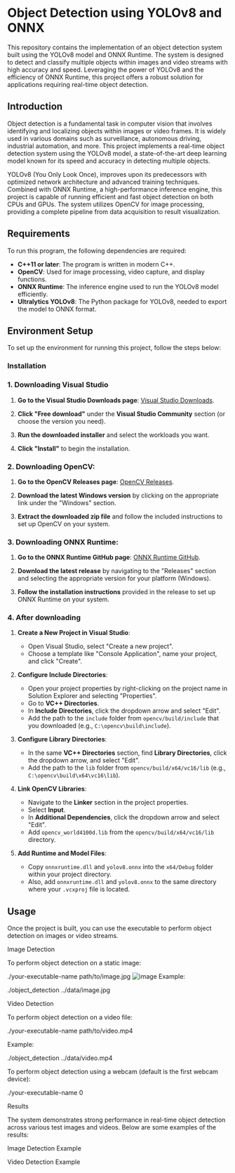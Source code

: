 # Object Detection using YOLOv8 and ONNX

This repository contains the implementation of an object detection system built using the YOLOv8 model and ONNX Runtime. The system is designed to detect and classify multiple objects within images and video streams with high accuracy and speed. Leveraging the power of YOLOv8 and the efficiency of ONNX Runtime, this project offers a robust solution for applications requiring real-time object detection.

## Introduction

Object detection is a fundamental task in computer vision that involves identifying and localizing objects within images or video frames. It is widely used in various domains such as surveillance, autonomous driving, industrial automation, and more. This project implements a real-time object detection system using the YOLOv8 model, a state-of-the-art deep learning model known for its speed and accuracy in detecting multiple objects.

YOLOv8 (You Only Look Once), improves upon its predecessors with optimized network architecture and advanced training techniques. Combined with ONNX Runtime, a high-performance inference engine, this project is capable of running efficient and fast object detection on both CPUs and GPUs. The system utilizes OpenCV for image processing, providing a complete pipeline from data acquisition to result visualization.

## Requirements

To run this program, the following dependencies are required:

- **C++11 or later**: The program is written in modern C++.
- **OpenCV**: Used for image processing, video capture, and display functions.
- **ONNX Runtime**: The inference engine used to run the YOLOv8 model efficiently.
- **Ultralytics YOLOv8**: The Python package for YOLOv8, needed to export the model to ONNX format.

## Environment Setup

To set up the environment for running this project, follow the steps below:

### Installation

### 1. Downloading Visual Studio

1. **Go to the Visual Studio Downloads page**: [Visual Studio Downloads](https://visualstudio.microsoft.com/downloads/).

2. **Click "Free download"** under the **Visual Studio Community** section (or choose the version you need).

3. **Run the downloaded installer** and select the workloads you want.

4. **Click "Install"** to begin the installation.

### 2. Downloading OpenCV:

1. **Go to the OpenCV Releases page**: [OpenCV Releases](https://opencv.org/releases/).

2. **Download the latest Windows version** by clicking on the appropriate link under the "Windows" section.

3. **Extract the downloaded zip file** and follow the included instructions to set up OpenCV on your system.

### 3. Downloading ONNX Runtime:

1. **Go to the ONNX Runtime GitHub page**: [ONNX Runtime GitHub](https://github.com/microsoft/onnxruntime).

2. **Download the latest release** by navigating to the "Releases" section and selecting the appropriate version for your platform (Windows).

3. **Follow the installation instructions** provided in the release to set up ONNX Runtime on your system.

### 4. After downloading

1. **Create a New Project in Visual Studio**:
   - Open Visual Studio, select "Create a new project".
   - Choose a template like "Console Application", name your project, and click "Create".

2. **Configure Include Directories**:
   - Open your project properties by right-clicking on the project name in Solution Explorer and selecting "Properties".
   - Go to **VC++ Directories**.
   - In **Include Directories**, click the dropdown arrow and select "Edit".
   - Add the path to the `include` folder from `opencv/build/include` that you downloaded (e.g., `C:\opencv\build\include`).

3. **Configure Library Directories**:
   - In the same **VC++ Directories** section, find **Library Directories**, click the dropdown arrow, and select "Edit".
   - Add the path to the `lib` folder from `opencv/build/x64/vc16/lib` (e.g., `C:\opencv\build\x64\vc16\lib`).

4. **Link OpenCV Libraries**:
   - Navigate to the **Linker** section in the project properties.
   - Select **Input**.
   - In **Additional Dependencies**, click the dropdown arrow and select "Edit".
   - Add `opencv_world4100d.lib` from the `opencv/build/x64/vc16/lib` directory.

5. **Add Runtime and Model Files**:
   - Copy `onnxruntime.dll` and `yolov8.onnx` into the `x64/Debug` folder within your project directory.
   - Also, add `onnxruntime.dll` and `yolov8.onnx` to the same directory where your `.vcxproj` file is located.

## Usage

Once the project is built, you can use the executable to perform object detection on images or video streams.

Image Detection

To perform object detection on a static image:

./your-executable-name path/to/image.jpg
![image](https://github.com/user-attachments/assets/02b386b6-10fd-4c05-ae03-231d44144bee)
Example:

./object_detection ../data/image.jpg

Video Detection

To perform object detection on a video file:

./your-executable-name path/to/video.mp4

Example:

./object_detection ../data/video.mp4

To perform object detection using a webcam (default is the first webcam device):

./your-executable-name 0


Results

The system demonstrates strong performance in real-time object detection across various test images and videos. Below are some examples of the results:

Image Detection Example

Video Detection Example
